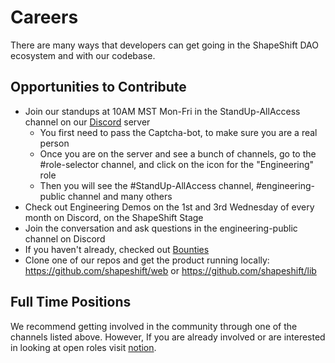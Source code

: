 # Careers
There are many ways that developers can get going in the ShapeShift DAO ecosystem and with our codebase.

## Opportunities to Contribute
- Join our standups at 10AM MST Mon-Fri in the StandUp-AllAccess channel on our [Discord](https://discord.gg/shapeshift) server
     - You first need to pass the Captcha-bot, to make sure you are a real person 
     - Once you are on the server and see a bunch of channels, go to the #role-selector channel, and click on the icon for the "Engineering" role
     - Then you will see the #StandUp-AllAccess channel, #engineering-public channel and many others
- Check out Engineering Demos on the 1st and 3rd Wednesday of every month on Discord, on the ShapeShift Stage
- Join the conversation and ask questions in the engineering-public channel on Discord
- If you haven't already, checked out [Bounties](bounties.md)
- Clone one of our repos and get the product running locally: https://github.com/shapeshift/web or https://github.com/shapeshift/lib

## Full Time Positions
We recommend getting involved in the community through one of the channels listed above. 
However, If you are already involved or are interested in looking at open roles visit [notion](https://www.notion.so/shapeshift/e18d129303384d85987c047d0d1704de?v=c5607c51fb9a4f2fa1b214e4c426a650).